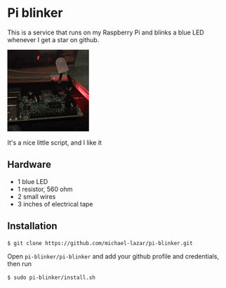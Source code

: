 # Pi blinker

This is a service that runs on my Raspberry Pi and blinks a blue LED whenever I get a star on github.

<p align="left"><img alt="Demo" src="demo.gif"/></p>

It's a nice little script, and I like it

## Hardware

- 1 blue LED
- 1 resistor, 560 ohm
- 2 small wires
- 3 inches of electrical tape

## Installation

```bash
$ git clone https://github.com/michael-lazar/pi-blinker.git
```

Open ``pi-blinker/pi-blinker`` and add your github profile and credentials, then run

```bash
$ sudo pi-blinker/install.sh
```
